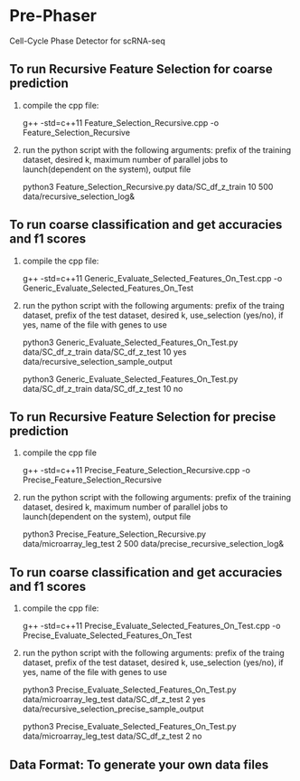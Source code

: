 # Pre-Phaser
Cell-Cycle Phase Detector for scRNA-seq

## To run Recursive Feature Selection for coarse prediction
1. compile the cpp file: 

   g++ -std=c++11 Feature_Selection_Recursive.cpp -o Feature_Selection_Recursive

2. run the python script with the following arguments: prefix of the training dataset, desired k, maximum number of parallel jobs to launch(dependent on the system), output file

   python3 Feature_Selection_Recursive.py data/SC_df_z_train 10 500 data/recursive_selection_log&


## To run coarse classification and get accuracies and f1 scores
1. compile the cpp file:

   g++ -std=c++11 Generic_Evaluate_Selected_Features_On_Test.cpp -o Generic_Evaluate_Selected_Features_On_Test 

2. run the python script with the following arguments: prefix of the traing dataset, prefix of the test dataset, desired k, use_selection (yes/no), if yes, name of the file with genes to use

   python3 Generic_Evaluate_Selected_Features_On_Test.py data/SC_df_z_train data/SC_df_z_test 10 yes data/recursive_selection_sample_output

   python3 Generic_Evaluate_Selected_Features_On_Test.py data/SC_df_z_train data/SC_df_z_test 10 no 


## To run Recursive Feature Selection for precise prediction
1. compile the cpp file

   g++ -std=c++11 Precise_Feature_Selection_Recursive.cpp -o Precise_Feature_Selection_Recursive

2. run the python script with the following arguments: prefix of the training dataset, desired k, maximum number of parallel jobs to launch(dependent on the system), output file

   python3 Precise_Feature_Selection_Recursive.py data/microarray_leg_test 2 500 data/precise_recursive_selection_log&


## To run coarse classification and get accuracies and f1 scores
1. compile the cpp file:

   g++ -std=c++11 Precise_Evaluate_Selected_Features_On_Test.cpp -o Precise_Evaluate_Selected_Features_On_Test 

2. run the python script with the following arguments: prefix of the traing dataset, prefix of the test dataset, desired k, use_selection (yes/no), if yes, name of the file with genes to use

   python3 Precise_Evaluate_Selected_Features_On_Test.py data/microarray_leg_test data/SC_df_z_test 2 yes data/recursive_selection_precise_sample_output

   python3 Precise_Evaluate_Selected_Features_On_Test.py data/microarray_leg_test data/SC_df_z_test 2 no 


## Data Format: To generate your own data files
